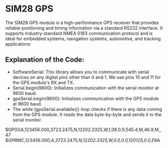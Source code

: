 
# SIM28 GPS

The SIM28 GPS module is a high-performance GPS receiver that provides reliable positioning and timing information via a standard RS232 interface. It supports industry-standard NMEA 0183 communication protocol and is ideal for embedded systems, navigation systems, automotive, and tracking applications


## Explanation of the Code:

- SoftwareSerial: This library allows you to communicate with serial devices on any digital pins other than 0 and 1. We use pins 10 and 11 for the GPS module's RX and TX.
- Serial.begin(9600): Initializes communication with the serial monitor at 9600 baud.
- gpsSerial.begin(9600): Initializes communication with the GPS module at 9600 baud.
- The while (gpsSerial.available()) loop checks if there is any data coming from the GPS module. It reads the data byte-by-byte and sends it to the serial monitor.

$GPGGA,123456.000,3723.2475,N,12202.3325,W,1,08,0.9,545.4,M,46.9,M,,*47
$GPRMC,123456.000,A,3723.2475,N,12202.3325,W,0.0,0.0,120125,0.0,E*6A
